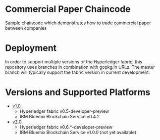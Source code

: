 # Commercial Paper Chaincode
Sample chaincode which demonstrates how to trade commercial paper between companies

# Deployment
In order to support multiple versions of the Hyperledger fabric, this repository uses branches in combination with gopkg.in URLs.  The master branch will typically support the fabric version in current development.  

# Versions and Supported Platforms
* [v1.0](https://github.com/ibm-blockchain/cc-commercialpaper/tree/v1.0)
  * Hyperledger fabric v0.5-developer-preview
  * IBM Bluemix Blockchain Service v0.4.2
* [v2.0](https://github.com/ibm-blockchain/cc-commercialpaper/tree/v2.0)
  * Hyperledger fabric v0.6.*-developer-preview
  * IBM Bluemix Blockchain Service v1.0.0 (not yet available)
